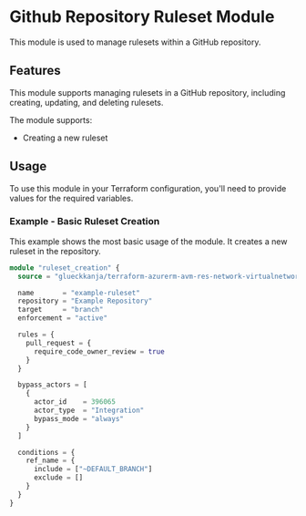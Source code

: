 # Github Repository Ruleset Module

This module is used to manage rulesets within a GitHub repository.

## Features

This module supports managing rulesets in a GitHub repository, including creating, updating, and deleting rulesets.

The module supports:

- Creating a new ruleset

## Usage

To use this module in your Terraform configuration, you'll need to provide values for the required variables.

### Example - Basic Ruleset Creation

This example shows the most basic usage of the module. It creates a new ruleset in the repository.

```terraform
module "ruleset_creation" {
  source = "glueckkanja/terraform-azurerm-avm-res-network-virtualnetwork//modules/ruleset"

  name       = "example-ruleset"
  repository = "Example Repository"
  target     = "branch"
  enforcement = "active"

  rules = {
    pull_request = {
      require_code_owner_review = true
    }
  }

  bypass_actors = [
    {
      actor_id    = 396065
      actor_type  = "Integration"
      bypass_mode = "always"
    }
  ]

  conditions = {
    ref_name = {
      include = ["~DEFAULT_BRANCH"]
      exclude = []
    }
  }
}
```
